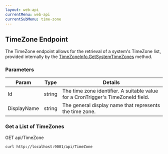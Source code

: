 ```yaml
---
layout: web-api
currentMenu: web-api
currentSubMenu: time-zone
---
```


## TimeZone Endpoint

The TimeZone endpoint allows for the retrieval of a system's TimeZone list, provided internally by the [TimeZoneInfo.GetSystemTimeZones](http://msdn.microsoft.com/en-us/library/system.timezoneinfo.getsystemtimezones%28v=vs.110%29.aspx) method.

### Parameters

<div class="table-responsive">
<table class="table table-bordered">
<thead><tr><th>Param</th><th>Type</th><th>Details</th></tr></thead>
<tbody>
    <tr><td>Id</td><td><span class="label label-info">string</span></td></td>
        <td>The time zone identifier. A suitable value for a CronTrigger's TimeZoneId field.</td>
    </tr>
    <tr><td>DisplayName</td><td><span class="label label-info">string</span></td></td>
        <td>The general display name that represents the time zone.</td>
    </tr>
</tbody>
</table>
</div>

### Get a List of TimeZones
GET api/TimeZone
```sh   
curl http://localhost:9001/api/TimeZone
```
